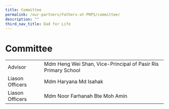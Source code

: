 ```yaml
---
title: Committee
permalink: /our-partners/Fathers-at-PRPS/committee/
description: ""
third_nav_title: Dad for Life
---
```

# **Committee**




| | | 
| -------- | -------- | 
| Advisor     | Mdm Heng Wei Shan, Vice-Principal of Pasir Ris Primary School     | 
|Liason Officers| Mdm Haryana Md Isahak|
|Liason Officers|Mdm Noor Farhanah Bte Moh Amin|